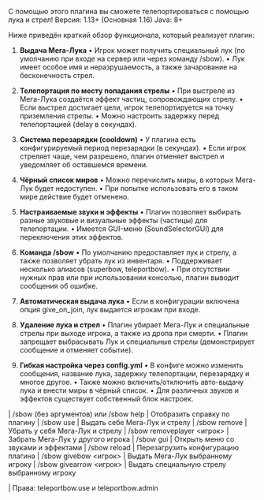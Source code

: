 С помощью этого плагина вы сможете телепортироваться с помощью лука и стрел!
Версия: 1.13+ (Основная 1.16) Java: 8+ 

Ниже приведён краткий обзор функционала, который реализует плагин:

1. **Выдача Мега-Лука**
• Игрок может получить специальный лук (по умолчанию при входе на сервер или через команду /sbow).
• Лук имеет особое имя и неразрушаемость, а также зачарование на бесконечность стрел.

2. **Телепортация по месту попадания стрелы**
• При выстреле из Мега-Лука создаётся эффект частиц, сопровождающих стрелу.
• Если выстрел достигает цели, игрок телепортируется на точку приземления стрелы.
• Можно настроить задержку перед телепортацией (delay в секундах).

3. **Система перезарядки (cooldown)**
• У плагина есть конфигурируемый период перезарядки (в секундах).
• Если игрок стреляет чаще, чем разрешено, плагин отменяет выстрел и уведомляет об оставшемся времени.

4. **Чёрный список миров**
• Можно перечислить миры, в которых Мега-Лук будет недоступен.
• При попытке использовать его в таком мире действие будет отменено.

5. **Настраиваемые звуки и эффекты**
• Плагин позволяет выбирать разные звуковые и визуальные эффекты (частицы) для телепортации.
• Имеется GUI-меню (SoundSelectorGUI) для переключения этих эффектов.

6. **Команда /sbow**
• По умолчанию предоставляет лук и стрелу, а также позволяет убрать лук из инвентаря.
• Поддерживает несколько алиасов (superbow, teleportbow).
• При отсутствии нужных прав или при использовании консолью, плагин выводит сообщения об ошибке.

7. **Автоматическая выдача лука**
• Если в конфигурации включена опция give_on_join, лук выдается игрокам при входе.

8. **Удаление лука и стрел**
• Плагин убирает Мега-Лук и специальные стрелы при выходе игрока, а также из дропа при смерти.
• Плагин запрещает выбрасывать Лук и специальные стрелы (демонстрирует сообщение и отменяет событие).

9. **Гибкая настройка через config.yml**
• В конфиге можно изменить сообщения, название лука, задержку телепортации, перезарядку и многое другое.
• Также можно включить/отключить авто-выдачу лука и внести миры в чёрный список.
• Для различных звуков и эффектов существует собственный блок настроек.

| /sbow (без аргументов) или /sbow help | Отобразить справку по плагину
| /sbow use | Выдать себе Мега-Лук и стрелу 
| /sbow remove | Убрать у себя Мега-Лук и стрелу 
| /sbow removeplayer <игрок> | Забрать Мега-Лук у другого игрока 
| /sbow gui | Открыть меню со звуками и эффектами 
| /sbow reload | Перезагрузить конфигурацию плагина 
| /sbow givebow <игрок> | Выдать Мега-Лук выбранному игроку
| /sbow givearrow <игрок> | Выдать специальную стрелу выбранному игроку

| Права: teleportbow.use и teleportbow.admin
